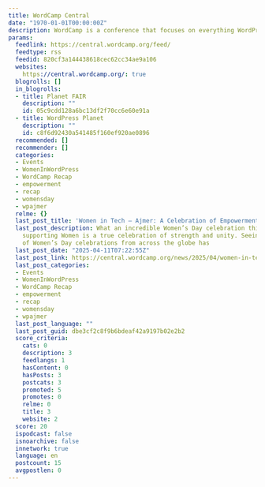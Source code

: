 ```yaml
---
title: WordCamp Central
date: "1970-01-01T00:00:00Z"
description: WordCamp is a conference that focuses on everything WordPress.
params:
  feedlink: https://central.wordcamp.org/feed/
  feedtype: rss
  feedid: 820cf3a144438618cec62cc34ae9a106
  websites:
    https://central.wordcamp.org/: true
  blogrolls: []
  in_blogrolls:
  - title: Planet FAIR
    description: ""
    id: 05c9cdd128a6bc13df2f70cc6e60e91a
  - title: WordPress Planet
    description: ""
    id: c8f6d92430a541485f160ef920ae0896
  recommended: []
  recommender: []
  categories:
  - Events
  - WomenInWordPress
  - WordCamp Recap
  - empowerment
  - recap
  - womensday
  - wpajmer
  relme: {}
  last_post_title: 'Women in Tech – Ajmer: A Celebration of Empowerment and Connection'
  last_post_description: What an incredible Women’s Day celebration this year! Women
    supporting Women is a true celebration of strength and unity. Seeing pictures
    of Women’s Day celebrations from across the globe has
  last_post_date: "2025-04-11T07:22:55Z"
  last_post_link: https://central.wordcamp.org/news/2025/04/women-in-tech-ajmer-a-celebration-of-empowerment-and-connection/
  last_post_categories:
  - Events
  - WomenInWordPress
  - WordCamp Recap
  - empowerment
  - recap
  - womensday
  - wpajmer
  last_post_language: ""
  last_post_guid: dbe3cf2c8f9b6bdeaf42a9197b02e2b2
  score_criteria:
    cats: 0
    description: 3
    feedlangs: 1
    hasContent: 0
    hasPosts: 3
    postcats: 3
    promoted: 5
    promotes: 0
    relme: 0
    title: 3
    website: 2
  score: 20
  ispodcast: false
  isnoarchive: false
  innetwork: true
  language: en
  postcount: 15
  avgpostlen: 0
---
```

